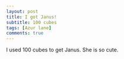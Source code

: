 ```yaml
---
layout: post
title: I got Janus!
subtitle: 100 cubes
tags: [Azur lane]
comments: true
---
```


I used 100 cubes to get Janus. She is so cute.
